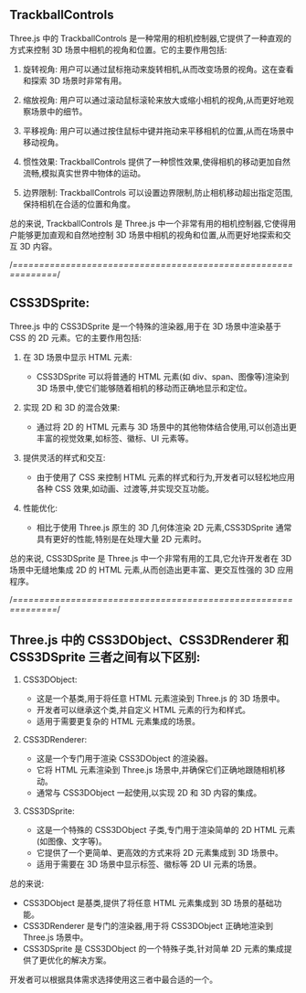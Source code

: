 ## TrackballControls

Three.js 中的 TrackballControls 是一种常用的相机控制器,它提供了一种直观的方式来控制 3D 场景中相机的视角和位置。它的主要作用包括:

1. 旋转视角: 用户可以通过鼠标拖动来旋转相机,从而改变场景的视角。这在查看和探索 3D 场景时非常有用。

2. 缩放视角: 用户可以通过滚动鼠标滚轮来放大或缩小相机的视角,从而更好地观察场景中的细节。

3. 平移视角: 用户可以通过按住鼠标中键并拖动来平移相机的位置,从而在场景中移动视角。

4. 惯性效果: TrackballControls 提供了一种惯性效果,使得相机的移动更加自然流畅,模拟真实世界中物体的运动。

5. 边界限制: TrackballControls 可以设置边界限制,防止相机移动超出指定范围,保持相机在合适的位置和角度。

总的来说, TrackballControls 是 Three.js 中一个非常有用的相机控制器,它使得用户能够更加直观和自然地控制 3D 场景中相机的视角和位置,从而更好地探索和交互 3D 内容。

/*==============================================================*/

## CSS3DSprite:

Three.js 中的 CSS3DSprite 是一个特殊的渲染器,用于在 3D 场景中渲染基于 CSS 的 2D 元素。它的主要作用包括:

1. 在 3D 场景中显示 HTML 元素:

   - CSS3DSprite 可以将普通的 HTML 元素(如 div、span、图像等)渲染到 3D 场景中,使它们能够随着相机的移动而正确地显示和定位。

2. 实现 2D 和 3D 的混合效果:

   - 通过将 2D 的 HTML 元素与 3D 场景中的其他物体结合使用,可以创造出更丰富的视觉效果,如标签、徽标、UI 元素等。

3. 提供灵活的样式和交互:

   - 由于使用了 CSS 来控制 HTML 元素的样式和行为,开发者可以轻松地应用各种 CSS 效果,如动画、过渡等,并实现交互功能。

4. 性能优化:
   - 相比于使用 Three.js 原生的 3D 几何体渲染 2D 元素,CSS3DSprite 通常具有更好的性能,特别是在处理大量 2D 元素时。

总的来说, CSS3DSprite 是 Three.js 中一个非常有用的工具,它允许开发者在 3D 场景中无缝地集成 2D 的 HTML 元素,从而创造出更丰富、更交互性强的 3D 应用程序。

/*==============================================================*/

## Three.js 中的 CSS3DObject、CSS3DRenderer 和 CSS3DSprite 三者之间有以下区别:

1. CSS3DObject:

   - 这是一个基类,用于将任意 HTML 元素渲染到 Three.js 的 3D 场景中。
   - 开发者可以继承这个类,并自定义 HTML 元素的行为和样式。
   - 适用于需要更复杂的 HTML 元素集成的场景。

2. CSS3DRenderer:

   - 这是一个专门用于渲染 CSS3DObject 的渲染器。
   - 它将 HTML 元素渲染到 Three.js 场景中,并确保它们正确地跟随相机移动。
   - 通常与 CSS3DObject 一起使用,以实现 2D 和 3D 内容的集成。

3. CSS3DSprite:
   - 这是一个特殊的 CSS3DObject 子类,专门用于渲染简单的 2D HTML 元素(如图像、文字等)。
   - 它提供了一个更简单、更高效的方式来将 2D 元素集成到 3D 场景中。
   - 适用于需要在 3D 场景中显示标签、徽标等 2D UI 元素的场景。

总的来说:

- CSS3DObject 是基类,提供了将任意 HTML 元素集成到 3D 场景的基础功能。
- CSS3DRenderer 是专门的渲染器,用于将 CSS3DObject 正确地渲染到 Three.js 场景中。
- CSS3DSprite 是 CSS3DObject 的一个特殊子类,针对简单 2D 元素的集成提供了更优化的解决方案。

开发者可以根据具体需求选择使用这三者中最合适的一个。
